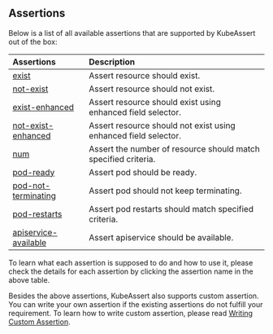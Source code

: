 ## Assertions

Below is a list of all available assertions that are supported by KubeAssert out of the box:

| Assertions                                                | Description
|:----------------------------------------------------------|:-----------
| [exist](assertions/exist.md)                              | Assert resource should exist.
| [not-exist](assertions/not-exist.md)                             | Assert resource should not exist.
| [exist-enhanced](assertions/exist-enhanced.md)            | Assert resource should exist using enhanced field selector.
| [not-exist-enhanced](assertions/not-exist-enhanced.md)    | Assert resource should not exist using enhanced field selector.
| [num](assertions/num.md)                                  | Assert the number of resource should match specified criteria.
| [pod-ready](assertions/pod-ready.md)                      | Assert pod should be ready.
| [pod-not-terminating](assertions/pod-not-terminating.md)  | Assert pod should not keep terminating.
| [pod-restarts](assertions/pod-restarts.md)                | Assert pod restarts should match specified criteria.
| [apiservice-available](assertions/apiservice-available.md)| Assert apiservice should be available.

To learn what each assertion is supposed to do and how to use it, please check the details for each assertion by clicking the assertion name in the above table.

Besides the above assertions, KubeAssert also supports custom assertion. You can write your own assertion if the existing assertions do not fulfill your requirement. To learn how to write custom assertion, please read [Writing Custom Assertion](writing-custom-assertion.md).